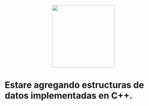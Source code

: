 <p align="center">
<img src=https://cdn.pixabay.com/photo/2016/03/31/21/18/paperwork-1296324_960_720.png width="200">
  <h1>Estare agregando estructuras de datos implementadas en C++.</h1>
</p>


